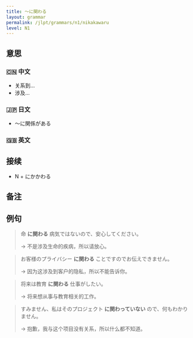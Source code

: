 ```yaml
---
title: 〜に関わる
layout: grammar
permalink: /jlpt/grammars/n1/nikakawaru
level: N1
---
```


## 意思

### 🇨🇳 中文

- 关系到...
- 涉及...

### 🇯🇵 日文

- 〜に関係がある

### 🇬🇧 英文


## 接续

- N + にかかわる

## 备注


## 例句

> 命 **に関わる** 病気ではないので、安心してください。
>
> → 不是涉及生命的疾病，所以请放心。

> お客様のプライバシー **に関わる** ことですのでお伝えできません。
>
> → 因为这涉及到客户的隐私，所以不能告诉你。

> 将来は教育 **に関わる** 仕事がしたい。
>
> → 将来想从事与教育相关的工作。

> すみません、私はそのプロジェクト **に関わっていない** ので、何もわかりません。
>
> → 抱歉，我与这个项目没有关系，所以什么都不知道。

